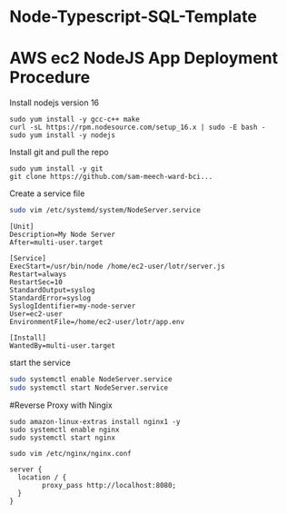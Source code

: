# Node-Typescript-SQL-Template
# AWS ec2 NodeJS App Deployment Procedure

Install nodejs version 16

```
sudo yum install -y gcc-c++ make
curl -sL https://rpm.nodesource.com/setup_16.x | sudo -E bash -
sudo yum install -y nodejs
```

Install git and pull the repo

```
sudo yum install -y git
git clone https://github.com/sam-meech-ward-bci...
```
Create a service file

```sh
sudo vim /etc/systemd/system/NodeServer.service
```

```
[Unit]
Description=My Node Server
After=multi-user.target

[Service]
ExecStart=/usr/bin/node /home/ec2-user/lotr/server.js
Restart=always
RestartSec=10
StandardOutput=syslog
StandardError=syslog
SyslogIdentifier=my-node-server
User=ec2-user
EnvironmentFile=/home/ec2-user/lotr/app.env

[Install]
WantedBy=multi-user.target
```

start the service

```sh
sudo systemctl enable NodeServer.service
sudo systemctl start NodeServer.service
```

#Reverse Proxy with Ningix

```
sudo amazon-linux-extras install nginx1 -y
sudo systemctl enable nginx
sudo systemctl start nginx
```

```
sudo vim /etc/nginx/nginx.conf
```

```
server {
  location / {
        proxy_pass http://localhost:8080;
  }
}
```
